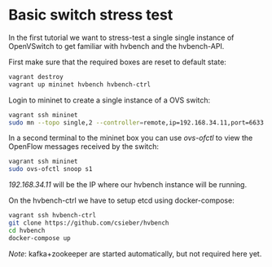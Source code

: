 # Basic switch stress test

In the first tutorial we want to stress-test a single single instance of OpenVSwitch to get familiar with hvbench and the hvbench-API.

First make sure that the required boxes are reset to default state:

```bash
vagrant destroy
vagrant up mininet hvbench hvbench-ctrl
```

Login to mininet to create a single instance of a OVS switch:

```bash
vagrant ssh mininet
sudo mn --topo single,2 --controller=remote,ip=192.168.34.11,port=6633 --mac
```

In a second terminal to the mininet box you can use *ovs-ofctl* to view the OpenFlow messages received by the switch:

```bash
vagrant ssh mininet
sudo ovs-ofctl snoop s1
```

*192.168.34.11* will be the IP where our hvbench instance will be running.

On the hvbench-ctrl we have to setup etcd using docker-compose:

```bash
vagrant ssh hvbench-ctrl
git clone https://github.com/csieber/hvbench
cd hvbench
docker-compose up
```

*Note*: kafka+zookeeper are started automatically, but not required here yet.

